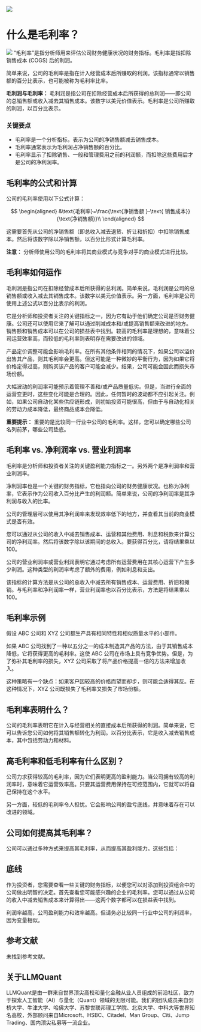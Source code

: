 ![](https://fastly.jsdelivr.net/gh/bucketio/img11@main/2024/10/21/1729466068183-23134fce-3131-4262-b18c-f378d71af4f6.gif)
# 什么是毛利率？
![](https://fastly.jsdelivr.net/gh/bucketio/img9@main/2024/10/20/1729465031968-b3c8959e-1d37-4b8a-91b1-b0b0dfe25143.png)
“毛利率”是指分析师用来评估公司财务健康状况的财务指标。毛利率是指扣除销售成本 (COGS) 后的利润。

简单来说，公司的毛利率是指在计入经营成本后所赚取的利润。该指标通常以销售额的百分比表示，也可能被称为毛利率比率。

**毛利润与毛利率：** 毛利润是指公司在扣除经营成本后所获得的总利润——即公司的总销售额或收入减去其销售成本。该数字以美元价值表示。毛利率是公司所赚取的利润，以百分比表示。

### 关键要点

- 毛利率是一个分析指标，表示为公司的净销售额减去销售成本。
- 毛利率通常表示为毛利润占净销售额的百分比。
- 毛利率显示了扣除销售、一般和管理费用之前的利润额，而扣除这些费用后才是公司的净利润率。

## 毛利率的公式和计算

公司的毛利率使用以下公式计算：

$$ \begin{aligned} &\text{毛利率}=\frac{\text{净销售额 }-\text{ 销售成本}}{\text{净销售额}}\\ \end{aligned} $$

这需要首先从公司的净销售额（即总收入减去退货、折让和折扣）中扣除销售成本。然后将该数字除以净销售额，以百分比形式计算毛利率。

**注意：** 分析师使用公司的毛利率将其商业模式与竞争对手的商业模式进行比较。

## 毛利率如何运作

毛利润是指公司在扣除经营成本后所获得的总利润。简单来说，毛利润是公司的总销售额或收入减去其销售成本。该数字以美元价值表示。另一方面，毛利率是公司使用上述公式以百分比表示的利润。

它是分析师和投资者关注的关键指标之一，因为它有助于他们确定公司是否财务健康。公司还可以使用它来了解可以通过削减成本和/或提高销售额来改进的地方。销售额和销售成本可以在公司的损益表中找到。较高的毛利率是理想的，意味着公司运营效率高，而较低的毛利率则表明存在需要改进的领域。

产品定价调整可能会影响毛利率。在所有其他条件相同的情况下，如果公司以溢价出售其产品，则其毛利率会更高。但这可能是一种微妙的平衡行为，因为如果它将价格定得过高，则购买该产品的客户可能会减少。结果，公司可能会因此而损失市场份额。

大幅波动的利润率可能预示着管理不善和/或产品质量低劣。但是，当进行全面的运营变更时，这些变化可能是合理的。因此，任何暂时的波动都不应引起关注。例如，如果公司自动化某些供应链形成，则初始投资可能很高，但由于与自动化相关的劳动力成本降低，最终商品成本会降低。

**重要提示：** 重要的是比较同一行业中公司的毛利率。这样，您可以确定哪些公司名列前茅，哪些公司垫底。

## 毛利率 vs. 净利润率 vs. 营业利润率

毛利率是分析师和投资者关注的关键盈利能力指标之一。另外两个是净利润率和营业利润率。

净利润率也是一个关键的财务指标，它也指向公司的财务健康状况。也称为净利率，它表示作为公司收入百分比产生的利润额。简单来说，公司的净利润率是其净利润与收入的比率。

公司的管理层可以使用其净利润率来发现效率低下的地方，并查看其当前的商业模式是否有效。

您可以通过从公司的收入中减去销售成本、运营和其他费用、利息和税款来计算公司的净利润率。然后将该数字除以该期间的总收入。要获得百分比，请将结果乘以 100。

公司的营业利润率或营业利润表明它通过考虑所有运营费用在其核心运营下产生多少利润。这种类型的利润率考虑了额外的费用，例如利息和支出。

该指标的计算方法是从公司的总收入中减去所有销售成本、运营费用、折旧和摊销。与毛利率和净利润率一样，营业利润率也以百分比表示，方法是将结果乘以 100。

## 毛利率示例

假设 ABC 公司和 XYZ 公司都生产具有相同特性和相似质量水平的小部件。

如果 ABC 公司找到了一种以五分之一的成本制造其产品的方法，由于其销售成本降低，它将获得更高的毛利率。这使 ABC 公司在市场上具有竞争优势。但是，为了弥补其毛利率的损失，XYZ 公司采取了将产品价格提高一倍的方法来增加收入。

这种策略有一个缺点：如果客户因较高的价格而望而却步，则可能会适得其反。在这种情况下，XYZ 公司既损失了毛利率又损失了市场份额。

## 毛利率表明什么？

公司的毛利率表明它在计入与经营相关的直接成本后所获得的利润。简单来说，它可以告诉您公司如何将其销售额转化为利润。以百分比表示，它是收入减去销售成本，其中包括劳动力和材料。

## 高毛利率和低毛利率有什么区别？

公司力求获得较高的毛利率，因为它们表明更高的盈利能力。当公司拥有较高的利润率时，意味着它运营效率高。只要其运营费用保持在可控范围内，它就可以将自己保持在这个水平。

另一方面，较低的毛利率令人担忧。它会影响公司的盈亏底线，并意味着存在可以改进的领域。

## 公司如何提高其毛利率？

公司可以通过多种方式来提高其毛利率，从而提高其盈利能力。这些包括：

## 底线

作为投资者，您需要查看一些关键的财务指标，以便您可以对添加到投资组合中的公司做出明智的决定。首先查看您可能感兴趣的企业的毛利率。您可以通过从公司的收入中减去销售成本来计算得出——这两个数字都可以在损益表中找到。

利润率越高，公司盈利能力和效率越高。但请务必比较同一行业中公司的利润率，因为变量相似。

## 参考文献

未找到参考文献。
## 关于LLMQuant
LLMQuant是由一群来自世界顶尖高校和量化金融从业人员组成的前沿社区，致力于探索人工智能（AI）与量化（Quant）领域的无限可能。我们的团队成员来自剑桥大学、牛津大学、哈佛大学、苏黎世联邦理工学院、北京大学、中科大等世界知名高校，外部顾问来自Microsoft、HSBC、Citadel、Man Group、Citi、Jump Trading、国内顶尖私募等一流企业。